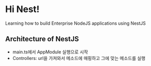 # Hi Nest!

Learning how to build Enterprise NodeJS applications using NestJS

## Architecture of NestJS
- main.ts에서 AppModule 실행으로 시작
- Controllers: url을 가져와서 메소드에 매핑하고 그에 맞는 메소드를 실행
